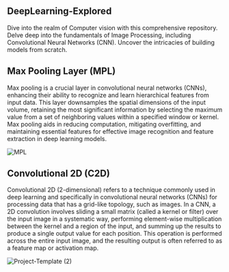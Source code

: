 ## DeepLearning-Explored

Dive into the realm of Computer vision with this comprehensive repository. Delve deep into the fundamentals of Image Processing, including Convolutional Neural Networks (CNN). Uncover the intricacies of building models from scratch.

## Max Pooling Layer (MPL) 

Max pooling is a crucial layer in convolutional neural networks (CNNs), enhancing their ability to recognize and learn hierarchical features from input data. This layer downsamples the spatial dimensions of the input volume, retaining the most significant information by selecting the maximum value from a set of neighboring values within a specified window or kernel. Max pooling aids in reducing computation, mitigating overfitting, and maintaining essential features for effective image recognition and feature extraction in deep learning models.


![MPL](https://github.com/SadhaSivamx/DL-Explored/assets/106687593/e5019955-5a78-413b-bac7-cb1d5ae45c0a)

## Convolutional 2D (C2D) 

Convolutional 2D (2-dimensional) refers to a technique commonly used in deep learning and specifically in convolutional neural networks (CNNs) for processing data that has a grid-like topology, such as images.
In a CNN, a 2D convolution involves sliding a small matrix (called a kernel or filter) over the input image in a systematic way, performing element-wise multiplication between the kernel and a region of the input, and summing up the results to produce a single output value for each position. This operation is performed across the entire input image, and the resulting output is often referred to as a feature map or activation map.

![Project-Template (2)](https://github.com/SadhaSivamx/DeepLearning-Explored/assets/106687593/13ce4a3e-f6f5-459a-b6fb-d31003adc2a6)
